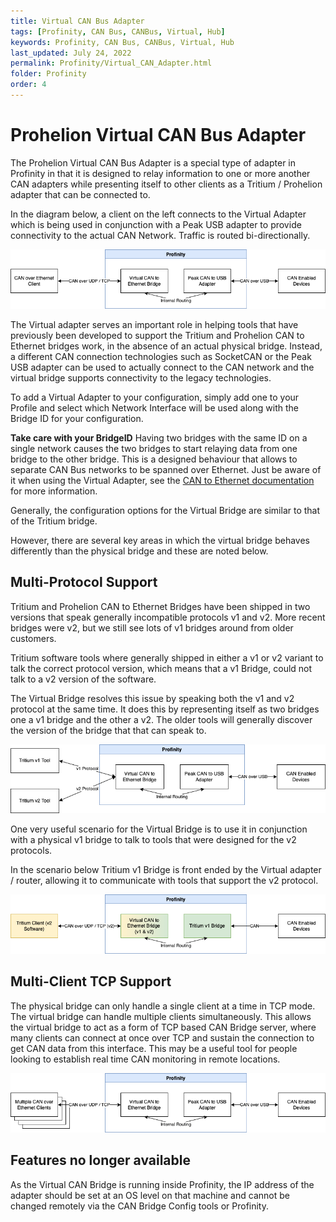 ```yaml
---
title: Virtual CAN Bus Adapter
tags: [Profinity, CAN Bus, CANBus, Virtual, Hub]
keywords: Profinity, CAN Bus, CANBus, Virtual, Hub
last_updated: July 24, 2022
permalink: Profinity/Virtual_CAN_Adapter.html
folder: Profinity
order: 4
---
```


# Prohelion Virtual CAN Bus Adapter

The Prohelion Virtual CAN Bus Adapter is a special type of adapter in Profinity in that it is designed to relay information to one or more another CAN adapters while presenting itself to other clients as a Tritium / Prohelion adapter that can be connected to.

In the diagram below, a client on the left connects to the Virtual Adapter which is being used in conjunction with a Peak USB adapter to provide connectivity to the actual CAN Network.  Traffic is routed bi-directionally.

![Profinity](/assets/drawings/Profinity/VirtualAdapter.png)

The Virtual adapter serves an important role in helping tools that have previously been developed to support the Tritium and Prohelion CAN to Ethernet bridges work, in the absence of an actual physical bridge.  Instead, a different CAN connection technologies such as SocketCAN or the Peak USB adapter can be used to actually connect to the CAN network and the virtual bridge supports connectivity to the legacy technologies.

To add a Virtual Adapter to your configuration, simply add one to your Profile and select which Network Interface will be used along with the Bridge ID for your configuration.

<div class="callout callout--warning">
    <p><strong>Take care with your BridgeID</strong>
    Having two bridges with the same ID on a single network causes the two bridges to start relaying data from one bridge to the other bridge.  This is a designed behaviour that allows to separate CAN Bus networks to be spanned over Ethernet.  Just be aware of it when using the Virtual Adapter, see the <a href="../CAN_Bus_To_Ethernet_Bridge/Overview.html">CAN to Ethernet documentation</a> for more information.
    </p>
</div>

Generally, the configuration options for the Virtual Bridge are similar to that of the Tritium bridge.  

However, there are several key areas in which the virtual bridge behaves differently than the physical bridge and these are noted below.

## Multi-Protocol Support

Tritium and Prohelion CAN to Ethernet Bridges have been shipped in two versions that speak generally incompatible protocols v1 and v2.  More recent bridges were v2, but we still see lots of v1 bridges around from older customers. 

Tritium software tools where generally shipped in either a v1 or v2 variant to talk the correct protocol version, which means that a v1 Bridge, could not talk to a v2 version of the software.

The Virtual Bridge resolves this issue by speaking both the v1 and v2 protocol at the same time.  It does this by representing itself as two bridges one a v1 bridge and the other a v2.  The older tools will generally discover the version of the bridge that that can speak to.

![Profinity](/assets/drawings/Profinity/MultipleProtocol.png)

One very useful scenario for the Virtual Bridge is to use it in conjunction with a physical v1 bridge to talk to tools that were designed for the v2 protocols.  

In the scenario below Tritium v1 Bridge is front ended by the Virtual adapter / router, allowing it to communicate with tools that support the v2 protocol.

![Profinity](/assets/drawings/Profinity/v1v2Protocol.png)

## Multi-Client TCP Support

The physical bridge can only handle a single client at a time in TCP mode.  The virtual bridge can handle multiple clients simultaneously.  This allows the virtual bridge to act as a form of TCP based CAN Bridge server, where many clients can connect at once over TCP and sustain the connection to get CAN data from this interface.  This may be a useful tool for people looking to establish real time CAN monitoring in remote locations.

![Profinity](/assets/drawings/Profinity/MultipleVirtualAdapter.png)

## Features no longer available

As the Virtual CAN Bridge is running inside Profinity, the IP address of the adapter should be set at an OS level on that machine and cannot be changed remotely via the CAN Bridge Config tools or Profinity.
